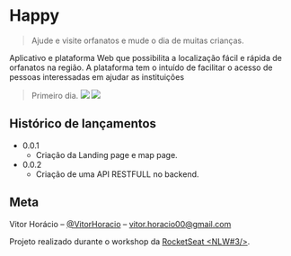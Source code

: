 # Happy
> Ajude e visite orfanatos e mude o dia de muitas crianças.

Aplicativo e plataforma Web que possibilita a localização fácil e rápida de orfanatos na região. A plataforma tem o intuído de facilitar o acesso de pessoas interessadas em ajudar as instituições

> Primeiro dia.
![](https://i.imgur.com/9FMdjp2.png)
![](https://i.imgur.com/1k3gWoV.png)

## Histórico de lançamentos

* 0.0.1
    * Criação da Landing page e map page.
* 0.0.2
   * Criação de uma API RESTFULL no backend.
   

## Meta

Vitor Horácio – [@VitorHoracio](https://www.linkedin.com/in/vitorhoracio/) – vitor.horacio00@gmail.com

Projeto realizado durante o workshop da [RocketSeat <NLW#3/>](https://rocketseat.com.br/).
